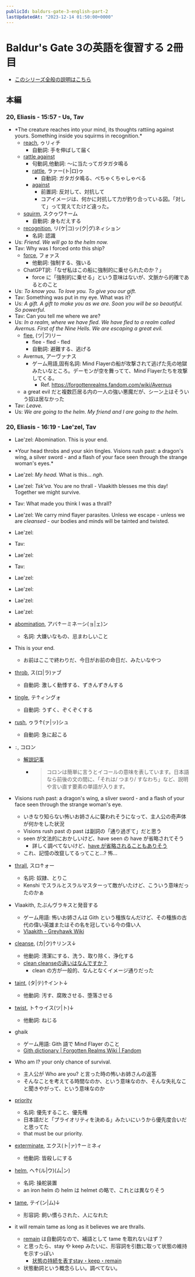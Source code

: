 ```yaml
---
publicId: baldurs-gate-3-english-part-2
lastUpdatedAt: "2023-12-14 01:50:00+0000"
---
```


# Baldur's Gate 3の英語を復習する 2冊目

- [このシリーズ全般の説明はこちら](./baldurs-gate-3-english-index.html)

## 本編

### 20, Eliasis - 15:57 - Us, Tav

- \*The creature reaches into your mind, its thoughts rattiing against yours. Something inside you squirms in recognition.\*
  - [reach](https://ejje.weblio.jp/content/reach), ゥリィチ
    - 自動詞: 手を伸ばして届く
  - [rattle against](https://ejje.weblio.jp/content/rattle+against)
    - 句動詞,他動詞: 〜に当たってガタガタ鳴る
    - [rattle](https://ejje.weblio.jp/content/rattle), ラァー(ト|ロ)ゥ
      - 自動詞: ガタガタ鳴る、ぺちゃくちゃしゃべる
    - [against](https://ejje.weblio.jp/content/against)
      - 前置詞: 反対して、対抗して
      - コアイメージは、何かに対抗して力が釣り合っている図。「対して」って覚えてたけど違った。
  - [squirm](https://ejje.weblio.jp/content/squirm), スクゥワ↑ーム
    - 自動詞: 身もだえする
  - [recognition](https://ejje.weblio.jp/content/recognition), リ(ケ|コ)ッ(ク|グ)ネィション
    - 名詞: 認識
- Us: _Friend. We will go to the helm now._
- Tav: Why was I forced onto this ship?
  - [force](https://ejje.weblio.jp/content/force), フォァス
    - 他動詞: 強制する、強いる
  - ChatGPT訳:「なぜ私はこの船に強制的に乗せられたのか？」
    - force に「強制的に乗せる」という意味はないが、文脈から的確であるとのこと
- Us: _To know you. To love you. To give you our gift._
- Tav: Something was put in my eye. What was it?
- Us: _A gift. A gift to make you as we are. Soon you will be so beautiful. So powerful._
- Tav: Can you tell me where we are?
- Us: _In a realm, where we have fled. We have fled to a realm called Avernus. First of the Nine Hells. We are escaping a great evil._
  - [flee](https://ejje.weblio.jp/content/flee), (ツ|フ)リー
    - flee - fled - fled
    - 自動詞: 避難する、逃げる
  - Avernus, アーヴァナス
    - ゲーム用語,固有名詞: Mind Flayerの船が攻撃されて逃げた先の地獄みたいなところ。デーモンが空を舞ってて、Mind Flayerたちを攻撃してくる。
      - Ref. https://forgottenrealms.fandom.com/wiki/Avernus
  - a great evil だと複数匹居る内の一人の強い悪魔だが、シーン上はそういう奴は居なかった
- Tav: _Leave._
- Us: _We are going to the helm. My friend and I are going to the helm._

### 20, Eliasis - 16:19 - Lae'zel, Tav

- Lae'zel: Abomination. This is your end.
- \*Your head throbs and your skin tingles. Visions rush past: a dragon's wing, a silver sword - and a flash of your face seen through the strange woman's eyes.\*
- Lae'zel: _My head._ What is this... _ngh_.
- Lae'zel: _Tsk'va._ You are no thrall - Vlaakith blesses me this day! Together we might survive.
- Tav: What made you think I was a thrall?
- Lae'zel: We carry mind flayer parasites. Unless we escape - unless we are _cleansed_ - our bodies and minds will be tainted and twisted.
- Lae'zel:
- Tav:
- Lae'zel:
- Tav:
- Lae'zel:
- Lae'zel:
- Lae'zel:
- Lae'zel:

- [abomination](https://ejje.weblio.jp/content/abomination), アバ↑ーミネーシ(ョ|ェ)ン
  - 名詞: 大嫌いなもの、忌まわしいこと
- This is your end.
  - お前はここで終わりだ、今日がお前の命日だ、みたいなやつ
- [throb](https://ejje.weblio.jp/content/throb), ス(ロ|ラ)ァブ
  - 自動詞: 激しく動悸する、ずきんずきんする
- [tingle](https://ejje.weblio.jp/content/tingle), テ↑ィングォ
  - 自動詞: うずく、ぞくぞくする
- [rush](https://ejje.weblio.jp/content/rush), ゥラ↑(ァ|ッ)シュ
  - 自動詞: 急に起こる
- `:`, コロン
  - [解説記事](<https://www.qqeng.com/blog2/study/difference-comma-colon-semicolon.html#:~:text=%E8%A8%80%E3%81%84%E3%81%BE%E3%81%97%E3%81%9F%E3%80%8D-,%E3%82%B3%E3%83%AD%E3%83%B3%20/%20colon(%EF%BC%9A),-%E3%82%B3%E3%83%AD%E3%83%B3%E3%81%AF%E7%B0%A1%E5%8D%98>)
    - > コロンは簡単に言うとイコールの意味を表しています。日本語なら前後の文の間に、「それは/ つまり/ すなわち」など、説明や言い直す要素の単語が入ります。
- Visions rush past: a dragon's wing, a sliver sword - and a flash of your face seen through the strange woman's eye.
  - いきなり知らない怖いお姉さんに襲われそうになって、主人公の奇声体が何かをした状況
  - Visions rush past の past は副詞の「通り過ぎて」だと思う
  - seen が文法的におかしいけど、have seen の have が省略されてそう
    - 詳しく調べてないけど、[have が省略されることもありそう](https://detail.chiebukuro.yahoo.co.jp/qa/question_detail/q11149642446)
  - これ、記憶の改竄してるってこと...? 怖...
- [thrall](https://ejje.weblio.jp/content/thrall), スロ↑ォー
  - 名詞: 奴隷、とりこ
  - Kenshi でスラルとスラルマスターって敵がいたけど、こういう意味だったのかぁ
- Vlaakith, たぶんヴラキスと発音する
  - ゲーム用語: 怖いお姉さんは Gith という種族なんだけど、その種族の古代の偉い英雄またはその名を冠している今の偉い人
  - [Vlaakith - Greyhawk Wiki](https://greyhawkonline.com/greyhawkwiki/Vlaakith)
- [cleanse](https://ejje.weblio.jp/content/cleanse), (カ|ク)↑リンス↓
  - 他動詞: 清潔にする、洗う、取り除く、浄化する
  - [clean cleanseの違いはなんですか？](https://detail.chiebukuro.yahoo.co.jp/qa/question_detail/q10105213305)
    - clean の方が一般的、なんとなくイメージ通りだった
- [taint](https://ejje.weblio.jp/content/taint), (タ|テ)↑イント↓
  - 他動詞: 汚す、腐敗させる、堕落させる
- [twist](https://ejje.weblio.jp/content/twist), ト↑ゥイス(ツ|ト)↓
  - 他動詞: ねじる
- ghaik
  - ゲーム用語: Gith 語で Mind Flayer のこと
  - [Gith dictionary | Forgotten Realms Wiki | Fandom](https://forgottenrealms.fandom.com/wiki/Gith_dictionary)
- Who am I? your only chance of survival.
  - 主人公が Who are you? と言った時の怖いお姉さんの返答
  - そんなことを考えてる時間なのか、という意味なのか、そんな失礼なこと聞きやがって、という意味なのか
- [priority](https://ejje.weblio.jp/content/priority)
  - 名詞: 優先すること、優先権
  - 日本語だと「プライオリティを決める」みたいにいうから優先度合いだと思ってた
  - that must be our priority.
- [exterminate](https://ejje.weblio.jp/content/exterminate), エクス(ト|ァ)↑ーミネィ
  - 他動詞: 皆殺しにする
- [helm](https://ejje.weblio.jp/content/helm), ヘ↑(ル|ウ)(ム|ン)
  - 名詞: 操舵装置
  - an iron helm の helm は helmet の略で、これとは異なりそう
- [tame](https://ejje.weblio.jp/content/tame), テイ(ン|ム)↓
  - 形容詞: 飼い慣らされた、人になれた
- it will remain tame as long as it believes we are thralls.
  - [remain](https://ejje.weblio.jp/content/remain) は自動詞なので、補語として tame を取れないはず？
  - と思ったら、stay や keep みたいに、形容詞を引数に取って状態の維持を示すっぽい
    - [状態の持続を表すstay・keep・remain](https://yasashii-english.net/2021/11/09/stay-keep-remain/)
  - 状態動詞という概念らしい。調べてない。

